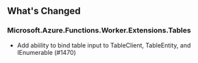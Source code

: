 ## What's Changed

<!-- Please add your release notes in the following format:
- My change description (#PR/#issue)
-->

### Microsoft.Azure.Functions.Worker.Extensions.Tables <version>

- Add abiility to bind table input to TableClient, TableEntity, and IEnumerable<TableEntity> (#1470)